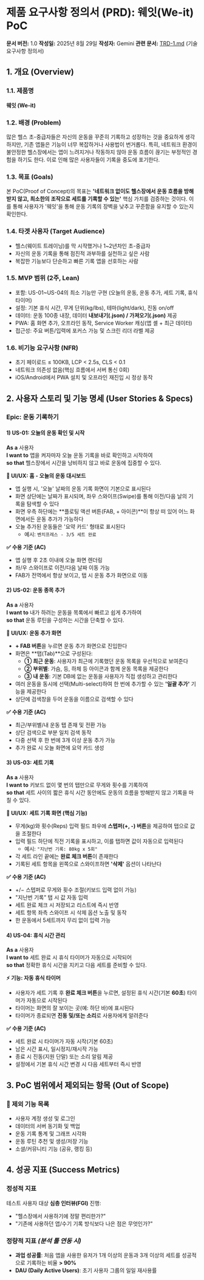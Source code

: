 # 제품 요구사항 정의서 (PRD): 웨잇(We-it) PoC

**문서 버전:** 1.0
**작성일:** 2025년 8월 29일
**작성자:** Gemini
**관련 문서:** [TRD-1.md](TRD-1.md) (기술 요구사항 정의서)

## 1. 개요 (Overview)

### 1.1. 제품명

**웨잇 (We-it)**

### 1.2. 배경 (Problem)

많은 헬스 초-중급자들은 자신의 운동을 꾸준히 기록하고 성장하는 것을 중요하게 생각하지만, 기존 앱들은 기능이 너무 복잡하거나 사용법이 번거롭다. 특히, 네트워크 환경이 불안정한 헬스장에서는 앱이 느려지거나 작동하지 않아 운동 흐름이 끊기는 부정적인 경험을 하기도 한다. 이로 인해 많은 사용자들이 기록을 중도에 포기한다.

### 1.3. 목표 (Goals)

본 PoC(Proof of Concept)의 목표는 **'네트워크 없이도 헬스장에서 운동 흐름을 방해받지 않고, 최소한의 조작으로 세트를 기록할 수 있는'** 핵심 가치를 검증하는 것이다. 이를 통해 사용자가 '웨잇'을 통해 운동 기록의 장벽을 낮추고 꾸준함을 유지할 수 있는지 확인한다.

### 1.4. 타겟 사용자 (Target Audience)

- 헬스(웨이트 트레이닝)를 막 시작했거나 1~2년차인 초-중급자
- 자신의 운동 기록을 통해 점진적 과부하를 실천하고 싶은 사람
- 복잡한 기능보다 단순하고 빠른 기록 앱을 선호하는 사람

### 1.5. MVP 범위 (2주, Lean)

- 포함: US-01~US-04의 최소 기능만 구현 (오늘의 운동, 운동 추가, 세트 기록, 휴식 타이머)
- 설정: 기본 휴식 시간, 무게 단위(kg/lbs), 테마(light/dark), 진동 on/off
- 데이터: 운동 100종 내장, 데이터 **내보내기(.json) / 가져오기(.json)** 제공
- PWA: 홈 화면 추가, 오프라인 동작, Service Worker 캐싱(앱 셸 + 최근 데이터)
- 접근성: 주요 버튼/입력에 포커스 가능 및 스크린 리더 라벨 제공

### 1.6. 비기능 요구사항 (NFR)

- 초기 페이로드 ≤ 100KB, LCP < 2.5s, CLS < 0.1
- 네트워크 의존성 없음(핵심 흐름에서 서버 통신 0회)
- iOS/Android에서 PWA 설치 및 오프라인 재진입 시 정상 동작

## 2. 사용자 스토리 및 기능 명세 (User Stories & Specs)

### Epic: 운동 기록하기

#### 1) US-01: 오늘의 운동 확인 및 시작

**As a** 사용자  
**I want to** 앱을 켜자마자 오늘 운동 기록을 바로 확인하고 시작하여  
**so that** 헬스장에서 시간을 낭비하지 않고 바로 운동에 집중할 수 있다.

**🎨 UI/UX: 홈 - 오늘의 운동 대시보드**

- 앱 실행 시, '오늘' 날짜의 운동 기록 화면이 기본으로 표시된다
- 화면 상단에는 날짜가 표시되며, 좌우 스와이프(Swipe)를 통해 이전/다음 날의 기록을 탐색할 수 있다
- 화면 우측 하단에는 **플로팅 액션 버튼(FAB, + 아이콘)**이 항상 떠 있어 어느 화면에서든 운동 추가가 가능하다
- 오늘 추가된 운동들은 '요약 카드' 형태로 표시된다
  - 예시: `벤치프레스 - 3/5 세트 완료`

**✅ 수용 기준 (AC)**
- 앱 실행 후 2초 이내에 오늘 화면 렌더링
- 좌/우 스와이프로 이전/다음 날짜 이동 가능
- FAB가 전역에서 항상 보이고, 탭 시 운동 추가 화면으로 이동

#### 2) US-02: 운동 종목 추가

**As a** 사용자  
**I want to** 내가 하려는 운동을 목록에서 빠르고 쉽게 추가하여  
**so that** 운동 루틴을 구성하는 시간을 단축할 수 있다.

**🎨 UI/UX: 운동 추가 화면**

- **+ FAB 버튼**을 누르면 운동 추가 화면으로 진입한다
- 화면은 **탭(Tab)**으로 구성된다:
  - **① 최근 운동**: 사용자가 최근에 기록했던 운동 목록을 우선적으로 보여준다
  - **② 부위별**: 가슴, 등, 하체 등 아이콘과 함께 운동 목록을 제공한다
  - **③ 내 운동**: 기본 DB에 없는 운동을 사용자가 직접 생성하고 관리한다
- 여러 운동을 동시에 선택(Multi-select)하여 한 번에 추가할 수 있는 **'일괄 추가'** 기능을 제공한다
- 상단에 검색창을 두어 운동을 이름으로 검색할 수 있다

**✅ 수용 기준 (AC)**
- 최근/부위별/내 운동 탭 존재 및 전환 가능
- 상단 검색으로 부분 일치 검색 동작
- 다중 선택 후 한 번에 3개 이상 운동 추가 가능
- 추가 완료 시 오늘 화면에 요약 카드 생성

#### 3) US-03: 세트 기록

**As a** 사용자  
**I want to** 키보드 없이 몇 번의 탭만으로 무게와 횟수를 기록하여  
**so that** 세트 사이의 짧은 휴식 시간 동안에도 운동의 흐름을 방해받지 않고 기록을 마칠 수 있다.

**🎯 UI/UX: 세트 기록 화면 (핵심 기능)**

- 무게(kg)와 횟수(Reps) 입력 필드 좌우에 **스텝퍼(+, -) 버튼**을 제공하여 탭으로 값을 조절한다
- 입력 필드 하단에 직전 기록을 표시하고, 이를 탭하면 값이 자동으로 입력된다
  - 예시: `"지난번 기록: 80kg x 5회"`
- 각 세트 라인 끝에는 **완료 체크 버튼**이 존재한다
- 기록된 세트 항목을 왼쪽으로 스와이프하면 **'삭제'** 옵션이 나타난다

**✅ 수용 기준 (AC)**
- +/− 스텝퍼로 무게와 횟수 조절(키보드 입력 없이 가능)
- "지난번 기록" 탭 시 값 자동 입력
- 세트 완료 체크 시 저장되고 리스트에 즉시 반영
- 세트 항목 좌측 스와이프 시 삭제 옵션 노출 및 동작
- 한 운동에서 5세트까지 무리 없이 입력 가능

#### 4) US-04: 휴식 시간 관리

**As a** 사용자  
**I want to** 세트 완료 시 휴식 타이머가 자동으로 시작되어  
**so that** 정확한 휴식 시간을 지키고 다음 세트를 준비할 수 있다.

**⚡ 기능: 자동 휴식 타이머**

- 사용자가 세트 기록 후 **완료 체크 버튼**을 누르면, 설정된 휴식 시간(기본 **60초**) 타이머가 자동으로 시작된다
- 타이머는 화면의 잘 보이는 곳(예: 하단 바)에 표시된다
- 타이머가 종료되면 **진동 및/또는 소리**로 사용자에게 알려준다

**✅ 수용 기준 (AC)**
- 세트 완료 시 타이머가 자동 시작(기본 60초)
- 남은 시간 표시, 일시정지/재시작 가능
- 종료 시 진동(지원 단말) 또는 소리 알림 제공
- 설정에서 기본 휴식 시간 변경 시 다음 세트부터 즉시 반영

## 3. PoC 범위에서 제외되는 항목 (Out of Scope)

### 🚫 제외 기능 목록

- 사용자 계정 생성 및 로그인
- 데이터의 서버 동기화 및 백업
- 운동 기록 통계 및 그래프 시각화
- 운동 루틴 추천 및 생성/저장 기능
- 소셜/커뮤니티 기능 (공유, 랭킹 등)

## 4. 성공 지표 (Success Metrics)

### 정성적 지표

테스트 사용자 대상 **심층 인터뷰(FGI)** 진행:

- "헬스장에서 사용하기에 정말 편리한가?"
- "기존에 사용하던 앱/수기 기록 방식보다 나은 점은 무엇인가?"

### 정량적 지표 _(분석 툴 연동 시)_

- **과업 성공률**: 처음 앱을 사용한 유저가 1개 이상의 운동과 3개 이상의 세트를 성공적으로 기록하는 비율 **> 90%**
- **DAU (Daily Active Users)**: 초기 사용자 그룹의 일일 재사용률
